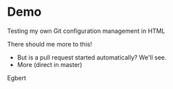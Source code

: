 # Demo
Testing my own Git configuration management in HTML

There should me more to this! 
* But is a pull request started automatically? We'll see.
* More (direct in master)

Egbert
